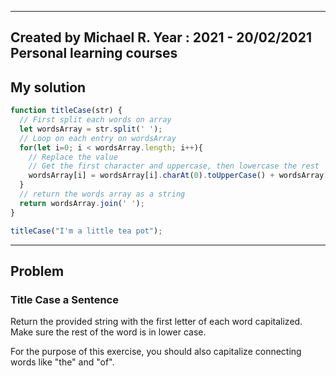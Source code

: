 ------
Created by Michael R. Year : 2021 - 20/02/2021 Personal learning courses
------

## My solution

```javascript
function titleCase(str) {
  // First split each words on array
  let wordsArray = str.split(' ');
  // Loop on each entry on wordsArray
  for(let i=0; i < wordsArray.length; i++){
    // Replace the value
    // Get the first character and uppercase, then lowercase the rest
    wordsArray[i] = wordsArray[i].charAt(0).toUpperCase() + wordsArray[i].slice(1).toLowerCase();
  }
  // return the words array as a string
  return wordsArray.join(' ');
}

titleCase("I'm a little tea pot");
```
---

## Problem
### Title Case a Sentence
Return the provided string with the first letter of each word capitalized. Make sure the rest of the word is in lower case.

For the purpose of this exercise, you should also capitalize connecting words like "the" and "of".
